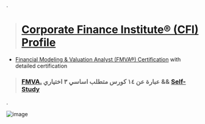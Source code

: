 .

> # [  Corporate Finance Institute® (CFI) Profile ](https://dashboard.corporatefinanceinstitute.com/financial-modeling-valuation-analyst-fmva/)


- [Financial Modeling & Valuation Analyst (FMVA®) Certification](https://corporatefinanceinstitute.com/certifications/financial-modeling-valuation-analyst-fmva-program/) with detailed certification

> ### [FMVA.](https://corporatefinanceinstitute.com/certifications/financial-modeling-valuation-analyst-fmva-program/) عبارة عن ١٤ كورس متطلب اساسي  ٣ اختياري  && [Self-Study]()

.

![image](https://github.com/user-attachments/assets/9740e207-f768-405c-bc13-d99462d3e609)
